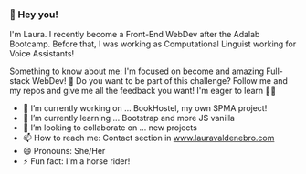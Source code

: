 ### 👋 Hey you!

I'm Laura. I recently become a Front-End WebDev after the Adalab Bootcamp. Before that, I was working as Computational Linguist working for Voice Assistants! 

Something to know about me: I'm focused on become and amazing Full-stack WebDev! 💪 Do you want to be part of this challenge? Follow me and my repos and give me all the feedback you want! I'm eager to learn 👩‍💻


- 🔭 I’m currently working on ... BookHostel, my own SPMA project!
- 🌱 I’m currently learning ... Bootstrap and more JS vanilla
- 👯 I’m looking to collaborate on ... new projects
- 📫 How to reach me: Contact section in www.lauravaldenebro.com
- 😄 Pronouns: She/Her
- ⚡ Fun fact: I'm a horse rider!
